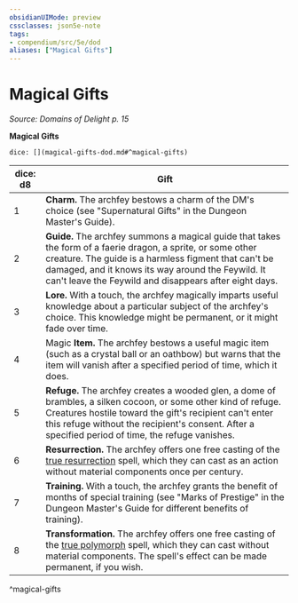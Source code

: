 ```yaml
---
obsidianUIMode: preview
cssclasses: json5e-note
tags:
- compendium/src/5e/dod
aliases: ["Magical Gifts"]
---
```

# Magical Gifts
*Source: Domains of Delight p. 15* 

**Magical Gifts**

`dice: [](magical-gifts-dod.md#^magical-gifts)`

| dice: d8 | Gift |
|----------|------|
| 1 | **Charm.** The archfey bestows a charm of the DM's choice (see "Supernatural Gifts" in the Dungeon Master's Guide). |
| 2 | **Guide.** The archfey summons a magical guide that takes the form of a faerie dragon, a sprite, or some other creature. The guide is a harmless figment that can't be damaged, and it knows its way around the Feywild. It can't leave the Feywild and disappears after eight days. |
| 3 | **Lore.** With a touch, the archfey magically imparts useful knowledge about a particular subject of the archfey's choice. This knowledge might be permanent, or it might fade over time. |
| 4 | Magic **Item.** The archfey bestows a useful magic item (such as a crystal ball or an oathbow) but warns that the item will vanish after a specified period of time, which it does. |
| 5 | **Refuge.** The archfey creates a wooded glen, a dome of brambles, a silken cocoon, or some other kind of refuge. Creatures hostile toward the gift's recipient can't enter this refuge without the recipient's consent. After a specified period of time, the refuge vanishes. |
| 6 | **Resurrection.** The archfey offers one free casting of the [true resurrection](/Systems/5e/spells/true-resurrection.md) spell, which they can cast as an action without material components once per century. |
| 7 | **Training.** With a touch, the archfey grants the benefit of months of special training (see "Marks of Prestige" in the Dungeon Master's Guide for different benefits of training). |
| 8 | **Transformation.** The archfey offers one free casting of the [true polymorph](/Systems/5e/spells/true-polymorph.md) spell, which they can cast without material components. The spell's effect can be made permanent, if you wish. |
^magical-gifts